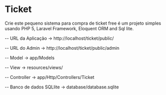 # Ticket

Crie este pequeno sistema para compra de ticket free é um projeto simples usando PHP 5, Laravel Framework, Eloquent ORM and Sql lite.

-- URL da Aplicação -> http://localhost/ticket/public/

-- URL do Admin -> http://localhost/ticket/public/admin

-- Model -> app/Models

-- View -> resources/views/

-- Controller -> app/Http/Controllers/Ticket

-- Banco de dados SQLlite -> database/database.sqlite
